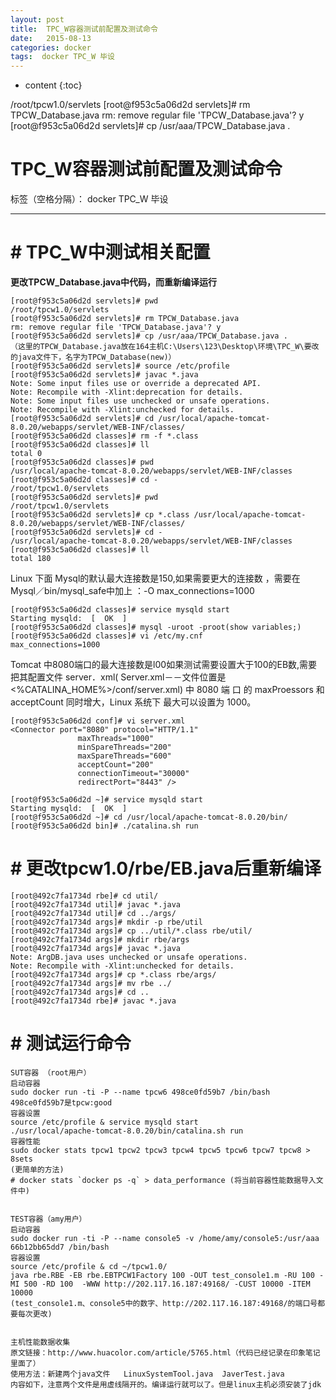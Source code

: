 ```yaml
---
layout: post
title:  TPC_W容器测试前配置及测试命令
date:   2015-08-13
categories: docker
tags:  docker TPC_W 毕设
---
```


* content
{:toc}

/root/tpcw1.0/servlets
[root@f953c5a06d2d servlets]# rm TPCW_Database.java
rm: remove regular file 'TPCW_Database.java'? y
[root@f953c5a06d2d servlets]# cp /usr/aaa/TPCW_Database.java .  





# TPC_W容器测试前配置及测试命令

标签（空格分隔）： docker TPC_W 毕设

---

# # TPC_W中测试相关配置
**更改TPCW_Database.java中代码，而重新编译运行**
```
[root@f953c5a06d2d servlets]# pwd
/root/tpcw1.0/servlets
[root@f953c5a06d2d servlets]# rm TPCW_Database.java
rm: remove regular file 'TPCW_Database.java'? y
[root@f953c5a06d2d servlets]# cp /usr/aaa/TPCW_Database.java .  
（这里的TPCW_Database.java放在164主机C:\Users\123\Desktop\环境\TPC_W\要改的java文件下，名字为TPCW_Database(new)）
[root@f953c5a06d2d servlets]# source /etc/profile
[root@f953c5a06d2d servlets]# javac *.java
Note: Some input files use or override a deprecated API.
Note: Recompile with -Xlint:deprecation for details.
Note: Some input files use unchecked or unsafe operations.
Note: Recompile with -Xlint:unchecked for details.
[root@f953c5a06d2d servlets]# cd /usr/local/apache-tomcat-8.0.20/webapps/servlet/WEB-INF/classes/
[root@f953c5a06d2d classes]# rm -f *.class
[root@f953c5a06d2d classes]# ll
total 0
[root@f953c5a06d2d classes]# pwd
/usr/local/apache-tomcat-8.0.20/webapps/servlet/WEB-INF/classes
[root@f953c5a06d2d classes]# cd -
/root/tpcw1.0/servlets
[root@f953c5a06d2d servlets]# pwd
/root/tpcw1.0/servlets
[root@f953c5a06d2d servlets]# cp *.class /usr/local/apache-tomcat-8.0.20/webapps/servlet/WEB-INF/classes/
[root@f953c5a06d2d servlets]# cd -
/usr/local/apache-tomcat-8.0.20/webapps/servlet/WEB-INF/classes
[root@f953c5a06d2d classes]# ll
total 180
```
Linux 下面 Mysql的默认最大连接数是150,如果需要更大的连接数 ，需要在 Mysql／bin/mysql_safe中加上 ：-O max_connections=1000
```
[root@f953c5a06d2d classes]# service mysqld start
Starting mysqld:  [  OK  ]
[root@f953c5a06d2d classes]# mysql -uroot -proot(show variables;)
[root@f953c5a06d2d classes]# vi /etc/my.cnf
max_connections=1000
```
Tomcat 中8080端口的最大连接数是l00如果测试需要设置大于100的EB数,需要把其配置文件
server．xml( Server.xml－－文件位置是<%CATALINA_HOME%>/conf/server.xml) 中 8080 端 口 的 maxProessors 和 acceptCount 同时增大，Linux 系统下 最大可以设置为 1000。
```
[root@f953c5a06d2d conf]# vi server.xml
<Connector port="8080" protocol="HTTP/1.1"
               maxThreads="1000" 
               minSpareThreads="200" 
               maxSpareThreads="600" 
               acceptCount="200" 
               connectionTimeout="30000"
               redirectPort="8443" />
			   
[root@f953c5a06d2d ~]# service mysqld start
Starting mysqld:  [  OK  ]
[root@f953c5a06d2d ~]# cd /usr/local/apache-tomcat-8.0.20/bin/
[root@f953c5a06d2d bin]# ./catalina.sh run
```

# # 	更改tpcw1.0/rbe/EB.java后重新编译
```
[root@492c7fa1734d rbe]# cd util/
[root@492c7fa1734d util]# javac *.java
[root@492c7fa1734d util]# cd ../args/
[root@492c7fa1734d args]# mkdir -p rbe/util
[root@492c7fa1734d args]# cp ../util/*.class rbe/util/
[root@492c7fa1734d args]# mkdir rbe/args
[root@492c7fa1734d args]# javac *.java
Note: ArgDB.java uses unchecked or unsafe operations.
Note: Recompile with -Xlint:unchecked for details.
[root@492c7fa1734d args]# cp *.class rbe/args/
[root@492c7fa1734d args]# mv rbe ../
[root@492c7fa1734d args]# cd ..
[root@492c7fa1734d rbe]# javac *.java
```

# # 测试运行命令
```
SUT容器 （root用户）
启动容器
sudo docker run -ti -P --name tpcw6 498ce0fd59b7 /bin/bash
498ce0fd59b7是tpcw:good
容器设置
source /etc/profile & service mysqld start
./usr/local/apache-tomcat-8.0.20/bin/catalina.sh run
容器性能
sudo docker stats tpcw1 tpcw2 tpcw3 tpcw4 tpcw5 tpcw6 tpcw7 tpcw8 > 8sets
(更简单的方法)
# docker stats `docker ps -q` > data_performance (将当前容器性能数据导入文件中)


TEST容器（amy用户）
启动容器
sudo docker run -ti -P --name console5 -v /home/amy/console5:/usr/aaa 66b12bb65dd7 /bin/bash
容器设置
source /etc/profile & cd ~/tpcw1.0/
java rbe.RBE -EB rbe.EBTPCW1Factory 100 -OUT test_console1.m -RU 100 -MI 500 -RD 100  -WWW http://202.117.16.187:49168/ -CUST 10000 -ITEM 10000
(test_console1.m、console5中的数字、http://202.117.16.187:49168/的端口号都要每次更改)


主机性能数据收集
原文链接：http://www.huacolor.com/article/5765.html（代码已经记录在印象笔记里面了）
使用方法：新建两个java文件   LinuxSystemTool.java  JaverTest.java
内容如下，注意两个文件是用虚线隔开的。编译运行就可以了。但是linux主机必须安装了jdk
```






